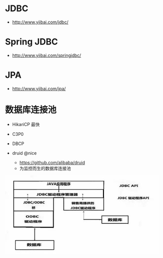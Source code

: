 # JDBC

- <http://www.yiibai.com/jdbc/>

# Spring JDBC

- <http://www.yiibai.com/springjdbc/>

# JPA

- <http://www.yiibai.com/jpa/>

# 数据库连接池

- HikariCP 最快
- C3P0
- DBCP
- druid @nice

  - <https://github.com/alibaba/druid>
  - 为监控而生的数据库连接池


![](/static/img/java/orm.jpg)

